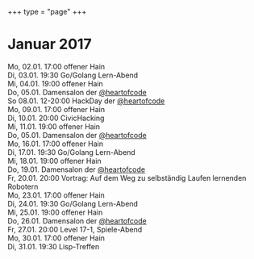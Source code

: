 +++
type = "page"
+++

# Januar 2017

Mo, 02.01. 17:00 offener Hain</br>
Di, 03.01. 19:30 Go/Golang Lern-Abend</br>
Mi, 04.01. 19:00 offener Hain</br>
Do, 05.01. Damensalon der  <a href="https://twitter.com/heartofcode">@heartofcode</a></br>
So 	08.01. 12-20:00 HackDay der <a href="https://twitter.com/heartofcode">@heartofcode</a></br>
Mo,	09.01. 17:00 offener Hain</br>
Di, 10.01. 20:00 CivicHacking</br>
Mi, 11.01. 19:00 offener Hain</br>
Do, 05.01. Damensalon der  <a href="https://twitter.com/heartofcode">@heartofcode</a> </br>
Mo, 16.01. 17:00 offener Hain</br>
Di, 17.01. 19:30 Go/Golang Lern-Abend</br>
Mi, 18.01. 19:00 offener Hain</br>
Do, 19.01. Damensalon der  <a href="https://twitter.com/heartofcode">@heartofcode</a></br>
Fr, 20.01. 20:00 Vortrag: Auf dem Weg zu selbständig Laufen lernenden Robotern</br>
Mo, 23.01. 17:00 offener Hain</br>
Di, 24.01. 19:30 Go/Golang Lern-Abend</br>
Mi, 25.01. 19:00 offener Hain</br>
Do, 26.01. Damensalon der  <a href="https://twitter.com/heartofcode">@heartofcode</a></br>
Fr, 27.01. 20:00 Level 17-1, Spiele-Abend</br>
Mo, 30.01. 17:00 offener Hain</br>
Di, 31.01. 19:30 Lisp-Treffen</br>
